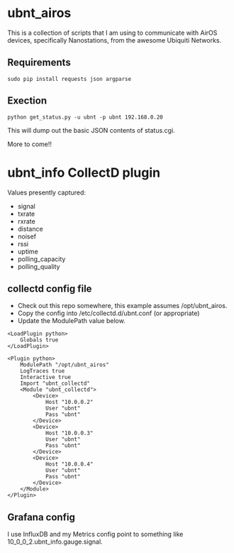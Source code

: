 ubnt_airos
==========

This is a collection of scripts that I am using to communicate with AirOS devices, specifically Nanostations, from the awesome Ubiquiti Networks.

Requirements
------------
```
sudo pip install requests json argparse
```

Exection
--------
```
python get_status.py -u ubnt -p ubnt 192.168.0.20
```

This will dump out the basic JSON contents of status.cgi.

More to come!!

ubnt_info CollectD plugin
=========================

Values presently captured:
* signal
* txrate
* rxrate
* distance
* noisef
* rssi
* uptime
* polling_capacity
* polling_quality

collectd config file
--------------------
- Check out this repo somewhere, this example assumes /opt/ubnt_airos.
- Copy the config into /etc/collectd.d/ubnt.conf (or appropriate)
- Update the ModulePath value below.

```
<LoadPlugin python>
    Globals true
</LoadPlugin>

<Plugin python>
    ModulePath "/opt/ubnt_airos"
    LogTraces true
    Interactive true
    Import "ubnt_collectd"
    <Module "ubnt_collectd">
        <Device>
            Host "10.0.0.2"
            User "ubnt"
            Pass "ubnt"
        </Device>
        <Device>
            Host "10.0.0.3"
            User "ubnt"
            Pass "ubnt"
        </Device>
        <Device>
            Host "10.0.0.4"
            User "ubnt"
            Pass "ubnt"
        </Device>
    </Module>
</Plugin>
```

Grafana config
--------------
I use InfluxDB and my Metrics config point to something like 10_0_0_2.ubnt_info.gauge.signal.
